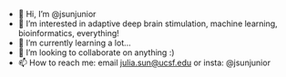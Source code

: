 - 👋 Hi, I’m @jsunjunior
- 👀 I’m interested in adaptive deep brain stimulation, machine learning, bioinformatics, everything!
- 🌱 I’m currently learning a lot...
- 💞️ I’m looking to collaborate on anything :)
- 📫 How to reach me: email julia.sun@ucsf.edu or insta: @jsunjunior

<!---
jsunjunior/jsunjunior is a ✨ special ✨ repository because its `README.md` (this file) appears on your GitHub profile.
You can click the Preview link to take a look at your changes.
--->
